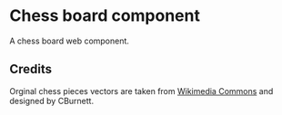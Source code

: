 # Chess board component

A chess board web component.

## Credits

Orginal chess pieces vectors are taken from [Wikimedia Commons](https://commons.wikimedia.org/wiki/Category:SVG_chess_pieces) and designed by CBurnett.